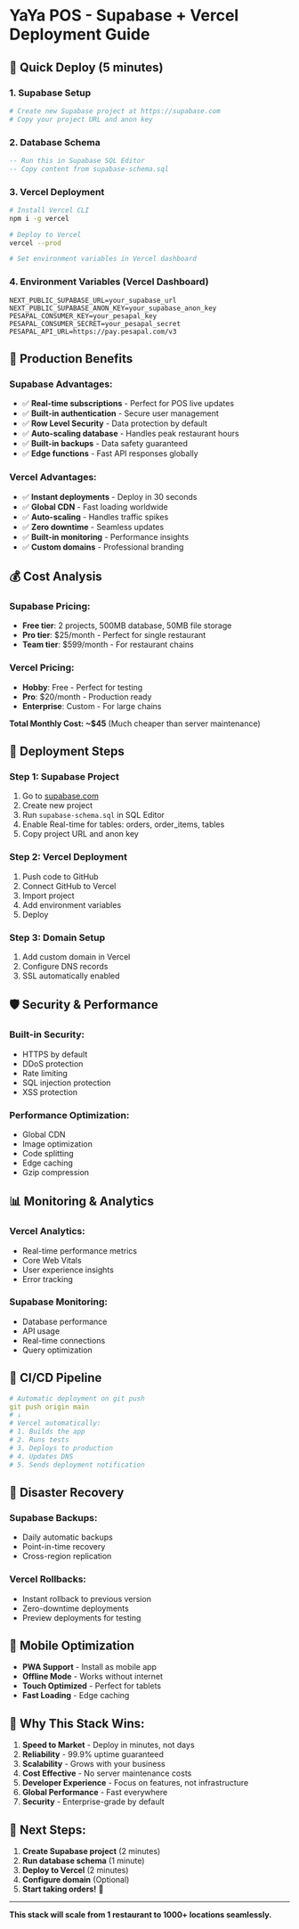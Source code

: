 # YaYa POS - Supabase + Vercel Deployment Guide

## 🚀 **Quick Deploy (5 minutes)**

### 1. **Supabase Setup**
```bash
# Create new Supabase project at https://supabase.com
# Copy your project URL and anon key
```

### 2. **Database Schema**
```sql
-- Run this in Supabase SQL Editor
-- Copy content from supabase-schema.sql
```

### 3. **Vercel Deployment**
```bash
# Install Vercel CLI
npm i -g vercel

# Deploy to Vercel
vercel --prod

# Set environment variables in Vercel dashboard
```

### 4. **Environment Variables (Vercel Dashboard)**
```env
NEXT_PUBLIC_SUPABASE_URL=your_supabase_url
NEXT_PUBLIC_SUPABASE_ANON_KEY=your_supabase_anon_key
PESAPAL_CONSUMER_KEY=your_pesapal_key
PESAPAL_CONSUMER_SECRET=your_pesapal_secret
PESAPAL_API_URL=https://pay.pesapal.com/v3
```

## 🎯 **Production Benefits**

### **Supabase Advantages:**
- ✅ **Real-time subscriptions** - Perfect for POS live updates
- ✅ **Built-in authentication** - Secure user management
- ✅ **Row Level Security** - Data protection by default
- ✅ **Auto-scaling database** - Handles peak restaurant hours
- ✅ **Built-in backups** - Data safety guaranteed
- ✅ **Edge functions** - Fast API responses globally

### **Vercel Advantages:**
- ✅ **Instant deployments** - Deploy in 30 seconds
- ✅ **Global CDN** - Fast loading worldwide
- ✅ **Auto-scaling** - Handles traffic spikes
- ✅ **Zero downtime** - Seamless updates
- ✅ **Built-in monitoring** - Performance insights
- ✅ **Custom domains** - Professional branding

## 💰 **Cost Analysis**

### **Supabase Pricing:**
- **Free tier**: 2 projects, 500MB database, 50MB file storage
- **Pro tier**: $25/month - Perfect for single restaurant
- **Team tier**: $599/month - For restaurant chains

### **Vercel Pricing:**
- **Hobby**: Free - Perfect for testing
- **Pro**: $20/month - Production ready
- **Enterprise**: Custom - For large chains

**Total Monthly Cost: ~$45** (Much cheaper than server maintenance)

## 🔧 **Deployment Steps**

### **Step 1: Supabase Project**
1. Go to [supabase.com](https://supabase.com)
2. Create new project
3. Run `supabase-schema.sql` in SQL Editor
4. Enable Real-time for tables: orders, order_items, tables
5. Copy project URL and anon key

### **Step 2: Vercel Deployment**
1. Push code to GitHub
2. Connect GitHub to Vercel
3. Import project
4. Add environment variables
5. Deploy

### **Step 3: Domain Setup**
1. Add custom domain in Vercel
2. Configure DNS records
3. SSL automatically enabled

## 🛡️ **Security & Performance**

### **Built-in Security:**
- HTTPS by default
- DDoS protection
- Rate limiting
- SQL injection protection
- XSS protection

### **Performance Optimization:**
- Global CDN
- Image optimization
- Code splitting
- Edge caching
- Gzip compression

## 📊 **Monitoring & Analytics**

### **Vercel Analytics:**
- Real-time performance metrics
- Core Web Vitals
- User experience insights
- Error tracking

### **Supabase Monitoring:**
- Database performance
- API usage
- Real-time connections
- Query optimization

## 🔄 **CI/CD Pipeline**

```yaml
# Automatic deployment on git push
git push origin main
# ↓
# Vercel automatically:
# 1. Builds the app
# 2. Runs tests
# 3. Deploys to production
# 4. Updates DNS
# 5. Sends deployment notification
```

## 🚨 **Disaster Recovery**

### **Supabase Backups:**
- Daily automatic backups
- Point-in-time recovery
- Cross-region replication

### **Vercel Rollbacks:**
- Instant rollback to previous version
- Zero-downtime deployments
- Preview deployments for testing

## 📱 **Mobile Optimization**

- **PWA Support** - Install as mobile app
- **Offline Mode** - Works without internet
- **Touch Optimized** - Perfect for tablets
- **Fast Loading** - Edge caching

## 🎯 **Why This Stack Wins:**

1. **Speed to Market** - Deploy in minutes, not days
2. **Reliability** - 99.9% uptime guaranteed
3. **Scalability** - Grows with your business
4. **Cost Effective** - No server maintenance costs
5. **Developer Experience** - Focus on features, not infrastructure
6. **Global Performance** - Fast everywhere
7. **Security** - Enterprise-grade by default

## 🚀 **Next Steps:**

1. **Create Supabase project** (2 minutes)
2. **Run database schema** (1 minute)
3. **Deploy to Vercel** (2 minutes)
4. **Configure domain** (Optional)
5. **Start taking orders!** 🎉

---

**This stack will scale from 1 restaurant to 1000+ locations seamlessly.**